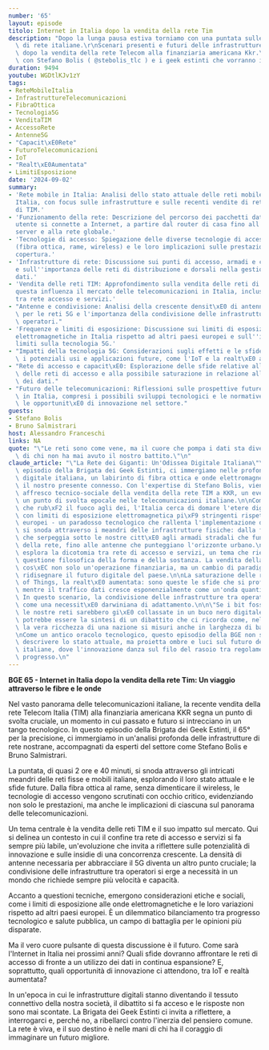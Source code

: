 ```yaml
---
number: '65'
layout: episode
titolo: Internet in Italia dopo la vendita della rete Tim
description: "Dopo la lunga pausa estiva torniamo con una puntata sulle infrastrutture\
  \ di rete italiane.\r\nScenari presenti e futuri delle infrastrutture ITC nostrane\
  \ dopo la vendita della rete Telecom alla finanziaria americana Kkr.\r\nNe parliamo\
  \ con Stefano Bolis ( @stebolis_tlc ) e i geek estinti che vorranno intervenire."
duration: 9494
youtube: WGDtlKJv1zY
tags:
- ReteMobileItalia
- InfrastruttureTelecomunicazioni
- FibraOttica
- Tecnologia5G
- VenditaTIM
- AccessoRete
- Antenne5G
- "Capacit\xE0Rete"
- FuturoTelecomunicazioni
- IoT
- "Realt\xE0Aumentata"
- LimitiEsposizione
date: '2024-09-02'
summary:
- 'Rete mobile in Italia: Analisi dello stato attuale delle reti mobile e fissa in
  Italia, con focus sulle infrastrutture e sulle recenti vendite di reti da parte
  di TIM.'
- 'Funzionamento della rete: Descrizione del percorso dei pacchetti dati quando un
  utente si connette a Internet, a partire dal router di casa fino all''accesso ai
  server e alla rete globale.'
- 'Tecnologie di accesso: Spiegazione delle diverse tecnologie di accesso alla rete
  (fibra ottica, rame, wireless) e le loro implicazioni sulle prestazioni e sulla
  copertura.'
- 'Infrastrutture di rete: Discussione sui punti di accesso, armadi e centraline,
  e sull''importanza delle reti di distribuzione e dorsali nella gestione del traffico
  dati.'
- 'Vendita delle reti TIM: Approfondimento sulla vendita delle reti di TIM e come
  questa influenza il mercato delle telecomunicazioni in Italia, inclusa la divisione
  tra rete accesso e servizi.'
- "Antenne e condivisione: Analisi della crescente densit\xE0 di antenne necessaria\
  \ per le reti 5G e l'importanza della condivisione delle infrastrutture tra diversi\
  \ operatori."
- 'Frequenze e limiti di esposizione: Discussione sui limiti di esposizione alle onde
  elettromagnetiche in Italia rispetto ad altri paesi europei e sull''impatto di tali
  limiti sulla tecnologia 5G.'
- "Impatti della tecnologia 5G: Considerazioni sugli effetti e le sfide del 5G, inclusi\
  \ i potenziali usi e applicazioni future, come l'IoT e la realt\xE0 aumentata."
- "Rete di accesso e capacit\xE0: Esplorazione delle sfide relative alla capacit\xE0\
  \ delle reti di accesso e alla possibile saturazione in relazione all'aumento dell'utilizzo\
  \ dei dati."
- "Futuro delle telecomunicazioni: Riflessioni sulle prospettive future delle telecomunicazioni\
  \ in Italia, compresi i possibili sviluppi tecnologici e le normative, nonch\xE9\
  \ le opportunit\xE0 di innovazione nel settore."
guests:
- Stefano Bolis
- Bruno Salmistrari
host: Alessandro Franceschi
links: NA
quote: "\"Le reti sono come vene, ma il cuore che pompa i dati sta diventando propriet\xE0\
  \ di chi non ha mai avuto il nostro battito.\"\n"
claude_article: "\"La Rete dei Giganti: Un'Odissea Digitale Italiana\"\n\nNel sessantacinquesimo\
  \ episodio della Brigata dei Geek Estinti, ci immergiamo nelle profondit\xE0 dell'infrastruttura\
  \ digitale italiana, un labirinto di fibra ottica e onde elettromagnetiche che definisce\
  \ il nostro presente connesso. Con l'expertise di Stefano Bolis, viene dipinto un\
  \ affresco tecnico-sociale della vendita della rete TIM a KKR, un evento che segna\
  \ un punto di svolta epocale nelle telecomunicazioni italiane.\n\nCome Prometeo\
  \ che rub\xF2 il fuoco agli dei, l'Italia cerca di domare l'etere digitale, confrontandosi\
  \ con limiti di esposizione elettromagnetica pi\xF9 stringenti rispetto ai vicini\
  \ europei - un paradosso tecnologico che rallenta l'implementazione del 5G. La discussione\
  \ si snoda attraverso i meandri delle infrastrutture fisiche: dalla fibra ottica\
  \ che serpeggia sotto le nostre citt\xE0 agli armadi stradali che fungono da sinapsi\
  \ della rete, fino alle antenne che punteggiano l'orizzonte urbano.\n\nIl podcast\
  \ esplora la dicotomia tra rete di accesso e servizi, un tema che riecheggia l'antica\
  \ questione filosofica della forma e della sostanza. La vendita della rete TIM diventa\
  \ cos\xEC non solo un'operazione finanziaria, ma un cambio di paradigma che potrebbe\
  \ ridisegnare il futuro digitale del paese.\n\nLa saturazione delle reti, l'Internet\
  \ of Things, la realt\xE0 aumentata: sono queste le sfide che si profilano all'orizzonte,\
  \ mentre il traffico dati cresce esponenzialmente come un'onda quantistica inarrestabile.\
  \ In questo scenario, la condivisione delle infrastrutture tra operatori emerge\
  \ come una necessit\xE0 darwiniana di adattamento.\n\n\"Se i bit fossero atomi,\
  \ le nostre reti sarebbero gi\xE0 collassate in un buco nero digitale.\" - questa\
  \ potrebbe essere la sintesi di un dibattito che ci ricorda come, nell'era dell'informazione,\
  \ la vera ricchezza di una nazione si misuri anche in larghezza di banda e latenza.\n\
  \nCome un antico oracolo tecnologico, questo episodio della BGE non si limita a\
  \ descrivere lo stato attuale, ma proietta ombre e luci sul futuro delle telecomunicazioni\
  \ italiane, dove l'innovazione danza sul filo del rasoio tra regolamentazione e\
  \ progresso.\n"
---
```

**BGE 65 - Internet in Italia dopo la vendita della rete Tim: Un viaggio attraverso le fibre e le onde**

Nel vasto panorama delle telecomunicazioni italiane, la recente vendita della rete Telecom Italia (TIM) alla finanziaria americana KKR segna un punto di svolta cruciale, un momento in cui passato e futuro si intrecciano in un tango tecnologico. In questo episodio della Brigata dei Geek Estinti, il 65° per la precisione, ci immergiamo in un'analisi profonda delle infrastrutture di rete nostrane, accompagnati da esperti del settore come Stefano Bolis e Bruno Salmistrari.

La puntata, di quasi 2 ore e 40 minuti, si snoda attraverso gli intricati meandri delle reti fisse e mobili italiane, esplorando il loro stato attuale e le sfide future. Dalla fibra ottica al rame, senza dimenticare il wireless, le tecnologie di accesso vengono scrutinati con occhio critico, evidenziando non solo le prestazioni, ma anche le implicazioni di ciascuna sul panorama delle telecomunicazioni.

Un tema centrale è la vendita delle reti TIM e il suo impatto sul mercato. Qui si delinea un contesto in cui il confine tra rete di accesso e servizi si fa sempre più labile, un'evoluzione che invita a riflettere sulle potenzialità di innovazione e sulle insidie di una concorrenza crescente. La densità di antenne necessaria per abbracciare il 5G diventa un altro punto cruciale; la condivisione delle infrastrutture tra operatori si erge a necessità in un mondo che richiede sempre più velocità e capacità.

Accanto a questioni tecniche, emergono considerazioni etiche e sociali, come i limiti di esposizione alle onde elettromagnetiche e le loro variazioni rispetto ad altri paesi europei. È un dilemmatico bilanciamento tra progresso tecnologico e salute pubblica, un campo di battaglia per le opinioni più disparate.

Ma il vero cuore pulsante di questa discussione è il futuro. Come sarà l'Internet in Italia nei prossimi anni? Quali sfide dovranno affrontare le reti di accesso di fronte a un utilizzo dei dati in continua espansione? E, soprattutto, quali opportunità di innovazione ci attendono, tra IoT e realtà aumentata?

In un'epoca in cui le infrastrutture digitali stanno diventando il tessuto connettivo della nostra società, il dibattito si fa acceso e le risposte non sono mai scontate. La Brigata dei Geek Estinti ci invita a riflettere, a interrogarci e, perché no, a ribellarci contro l'inerzia del pensiero comune. La rete è viva, e il suo destino è nelle mani di chi ha il coraggio di immaginare un futuro migliore.
